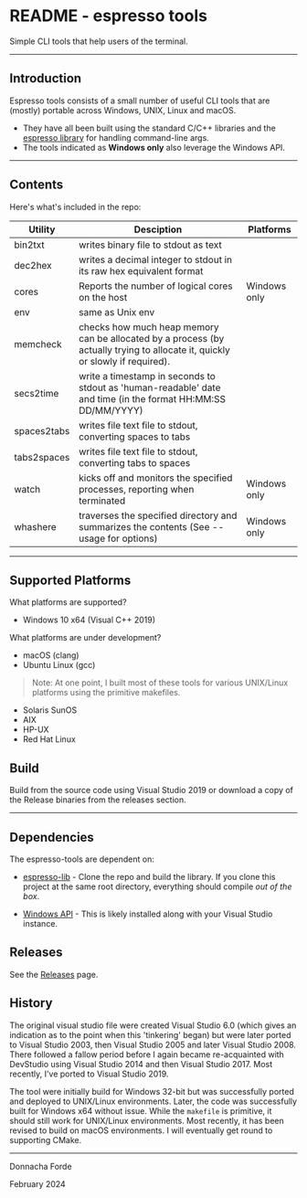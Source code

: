 # README - espresso tools 
Simple CLI tools that help users of the terminal. 

***
## Introduction

Espresso tools consists of a small number of useful CLI tools that are (mostly) portable across Windows, UNIX, Linux and macOS. 

* They have all been built using the standard C/C++ libraries and the [espresso library](https://github.com/donnachaforde/espresso) for handling command-line args. 
* The tools indicated as **Windows only** also leverage the Windows API. 
 
***
## Contents

Here's what's included in the repo:

| Utility        | Desciption           | Platforms  |
| ------------- |-------------| -----|
| bin2txt	    | writes binary file to stdout as text ||
| dec2hex		| writes a decimal integer to stdout in its raw hex equivalent format||
| cores			| Reports the number of logical cores on the host  | Windows only|
| env         	| same as Unix env ||
| memcheck    	| checks how much heap memory can be allocated by a process (by actually trying to allocate it, quickly or slowly if required). ||
| secs2time   	| write a timestamp in seconds to stdout as 'human-readable' date and time (in the format HH:MM:SS DD/MM/YYYY)||
| spaces2tabs 	| writes file text file to stdout, converting spaces to tabs	||
| tabs2spaces 	| writes file text file to stdout, converting tabs to spaces	||
| watch			| kicks off and monitors the specified processes, reporting when terminated	| Windows only|
| whashere	    | traverses the specified directory and summarizes the contents (See --usage for options)	| Windows only|




***
## Supported Platforms


What platforms are supported?

* Windows 10 x64 (Visual C++ 2019)

What platforms are under development?

* macOS (clang)
* Ubuntu Linux (gcc)


> Note: At one point, I built most of these tools for various UNIX/Linux platforms using the primitive makefiles.  

* Solaris SunOS
* AIX
* HP-UX
* Red Hat Linux


## Build 

Build from the source code using Visual Studio 2019 or download a copy of the Release binaries from the releases section. 



***
## Dependencies

The espresso-tools are dependent on:

* [espresso-lib](https://github.com/donnachaforde/espresso) - Clone the repo and build the library. If you clone this project at the same root directory, everything should compile _out of the box_. 

* [Windows API](https://learn.microsoft.com/en-us/windows/win32/api/) - This is likely installed along with your Visual Studio instance. 

## Releases
See the [Releases](https://github.com/donnachaforde/espresso-tools/releases) page. 

## History
The original visual studio file were created Visual Studio 6.0 (which gives an indication as to the point when this 'tinkering' began) but were later ported to Visual Studio 2003, then Visual Studio 2005 and later Visual Studio 2008. There followed a fallow period before I again became re-acquainted with DevStudio using Visual Studio 2014 and then Visual Studio 2017. Most recently, I've ported to Visual Studio 2019. 


The tool were initially build for Windows 32-bit but was successfully ported and deployed to UNIX/Linux environments. Later, the code was successfully built for Windows x64 without issue. While the `makefile` is primitive, it should still work for UNIX/Linux environments. Most recently, it has been revised to build on macOS environments. I will eventually get round to supporting CMake. 


***
Donnacha Forde

February 2024


